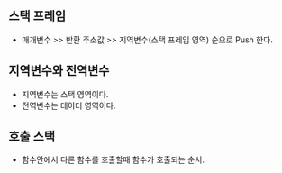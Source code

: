## 스택 프레임
- 매개변수 >> 반환 주소값 >> 지역변수(스택 프레임 영역) 순으로 Push 한다.

## 지역변수와 전역변수
- 지역변수는 스택 영역이다.
- 전역변수는 데이터 영역이다.

## 호출 스택
- 함수안에서 다른 함수를 호출할때 함수가 호출되는 순서.
